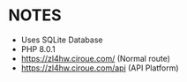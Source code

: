 # NOTES

- Uses SQLite Database
- PHP 8.0.1
- https://zl4hw.ciroue.com/ (Normal route)
- https://zl4hw.ciroue.com/api (API Platform)